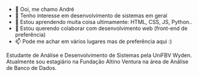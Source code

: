 - 👋 Ooi, me chamo André
- 👀 Tenho interesse em desenvolvimento de sistemas em geral
- 🌱 Estou aprendendo muita coisa ultimamente: HTML, CSS, JS, Python..
- 💞️ Estou querendo colaborar com desenvolvimento web (front-end de preferência)
- 📫 Pode me achar em vários lugares mas de preferência aqui :)

Estudante de Análise e Desenvolvimento de Sistemas pela UniFBV Wyden. Atualmente sou estagiário na Fundação Altino Ventura na área de Análise de Banco de Dados.

<!---
andrelwm/andrelwm is a ✨ special ✨ repository because its `README.md` (this file) appears on your GitHub profile.
You can click the Preview link to take a look at your changes.
--->
